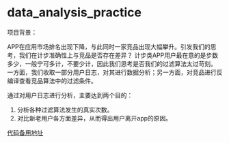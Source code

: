 # data_analysis_practice
项目背景：

APP在应用市场排名出现下降，与此同时一家竞品出现大幅攀升。引发我们的思考，我们在计步准确性上与竞品是否存在差异？
计步类APP用户最在意的是步数多少，一般宁可多计，不要少计，因此我们思考是否我们的过滤算法太过苛刻。
一方面，我们收取一部分用户日志，对其进行数据分析；另一方面，对竞品进行反编译查看竞品算法中的过滤条件。


通过对用户日志进行分析，主要达到两个目的：
1. 分析各种过滤算法发生的真实次数。
2. 对比新老用户各方面差异，从而得出用户离开app的原因。



[代码备用地址](https://nbviewer.jupyter.org/github/wsybupt/data_analysis_practice/blob/master/environment_analyse_oan.ipynb)

